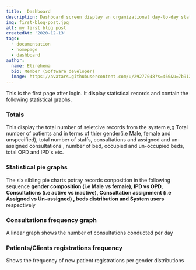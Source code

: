 ```yaml
---
title:  Dashboard
description: Dashboard screen display an organizational day-to-day statistical records.
img: first-blog-post.jpg
alt: my first blog post
createdAt: '2020-12-13'
tags:
  - documentation
  - homepage
  - dashboard
author:
  name: Elirehema
  bio: Member (Software developer)
  image: https://avatars.githubusercontent.com/u/29277048?s=460&u=7b9129df86f037dc4fb021e22ecbf252f308e688&v=4
---
```


This is the first page after login. It  display statistical records and contain the following statistical graphs.

### Totals
This display the total number of seletcive records from the system e,g Total number of patients and in terms of thier gender(i.e Male, female and unspecified), total number of staffs, consultations and assigned and un-assigned consultations , number of bed, occupied and un-occupied beds, total OPD and IPD's etc. 
<c-image src="totals.png" alt="Record totals"></c-image>


### Statistical pie graphs
The six sibling pie charts potray  records conposition in the following sequence <strong>gender composition (i.e Male vs female), IPD vs OPD,  Consultations (i.e active vs inactive), Consultation assignment (i.e Assigned vs Un-assigned) , beds distribution and  System users</strong> respectively
<c-image src="statistical_pie_chart.png" alt="Six sibling pie charts"></c-image>

###  Consultations frequency graph
A linear graph shows the number of consultations conducted per day
<c-image src="consultations_chart.png" alt="Number of consultations per day"></c-image>


### Patients/Clients registrations frequency
Shows the frequency of new patient registrations per gender distributions
<c-image src="registration_frequency.png" alt="Patient registration frequency"></c-image>

